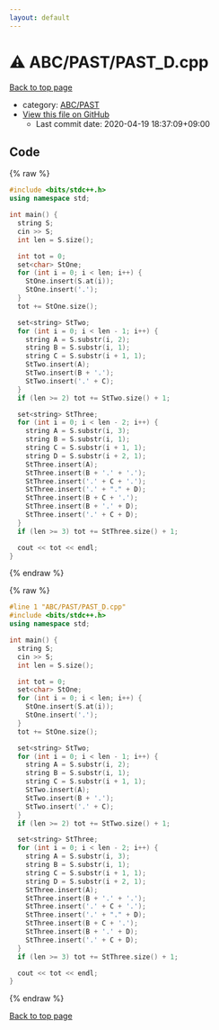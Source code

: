 ```yaml
---
layout: default
---
```


<!-- mathjax config similar to math.stackexchange -->
<script type="text/javascript" async
  src="https://cdnjs.cloudflare.com/ajax/libs/mathjax/2.7.5/MathJax.js?config=TeX-MML-AM_CHTML">
</script>
<script type="text/x-mathjax-config">
  MathJax.Hub.Config({
    TeX: { equationNumbers: { autoNumber: "AMS" }},
    tex2jax: {
      inlineMath: [ ['$','$'] ],
      processEscapes: true
    },
    "HTML-CSS": { matchFontHeight: false },
    displayAlign: "left",
    displayIndent: "2em"
  });
</script>

<script type="text/javascript" src="https://cdnjs.cloudflare.com/ajax/libs/jquery/3.4.1/jquery.min.js"></script>
<script src="https://cdn.jsdelivr.net/npm/jquery-balloon-js@1.1.2/jquery.balloon.min.js" integrity="sha256-ZEYs9VrgAeNuPvs15E39OsyOJaIkXEEt10fzxJ20+2I=" crossorigin="anonymous"></script>
<script type="text/javascript" src="../../../assets/js/copy-button.js"></script>
<link rel="stylesheet" href="../../../assets/css/copy-button.css" />


# :warning: ABC/PAST/PAST_D.cpp

<a href="../../../index.html">Back to top page</a>

* category: <a href="../../../index.html#0b05f116f77b6cceb12d0d210b54a202">ABC/PAST</a>
* <a href="{{ site.github.repository_url }}/blob/master/ABC/PAST/PAST_D.cpp">View this file on GitHub</a>
    - Last commit date: 2020-04-19 18:37:09+09:00




## Code

<a id="unbundled"></a>
{% raw %}
```cpp
#include <bits/stdc++.h>
using namespace std;

int main() {
  string S;
  cin >> S;
  int len = S.size();

  int tot = 0;
  set<char> StOne;
  for (int i = 0; i < len; i++) {
    StOne.insert(S.at(i));
    StOne.insert('.');
  }
  tot += StOne.size();

  set<string> StTwo;
  for (int i = 0; i < len - 1; i++) {
    string A = S.substr(i, 2);
    string B = S.substr(i, 1);
    string C = S.substr(i + 1, 1);
    StTwo.insert(A);
    StTwo.insert(B + '.');
    StTwo.insert('.' + C);
  }
  if (len >= 2) tot += StTwo.size() + 1;

  set<string> StThree;
  for (int i = 0; i < len - 2; i++) {
    string A = S.substr(i, 3);
    string B = S.substr(i, 1);
    string C = S.substr(i + 1, 1);
    string D = S.substr(i + 2, 1);
    StThree.insert(A);
    StThree.insert(B + '.' + '.');
    StThree.insert('.' + C + '.');
    StThree.insert('.' + "." + D);
    StThree.insert(B + C + '.');
    StThree.insert(B + '.' + D);
    StThree.insert('.' + C + D);
  }
  if (len >= 3) tot += StThree.size() + 1;

  cout << tot << endl;
}
```
{% endraw %}

<a id="bundled"></a>
{% raw %}
```cpp
#line 1 "ABC/PAST/PAST_D.cpp"
#include <bits/stdc++.h>
using namespace std;

int main() {
  string S;
  cin >> S;
  int len = S.size();

  int tot = 0;
  set<char> StOne;
  for (int i = 0; i < len; i++) {
    StOne.insert(S.at(i));
    StOne.insert('.');
  }
  tot += StOne.size();

  set<string> StTwo;
  for (int i = 0; i < len - 1; i++) {
    string A = S.substr(i, 2);
    string B = S.substr(i, 1);
    string C = S.substr(i + 1, 1);
    StTwo.insert(A);
    StTwo.insert(B + '.');
    StTwo.insert('.' + C);
  }
  if (len >= 2) tot += StTwo.size() + 1;

  set<string> StThree;
  for (int i = 0; i < len - 2; i++) {
    string A = S.substr(i, 3);
    string B = S.substr(i, 1);
    string C = S.substr(i + 1, 1);
    string D = S.substr(i + 2, 1);
    StThree.insert(A);
    StThree.insert(B + '.' + '.');
    StThree.insert('.' + C + '.');
    StThree.insert('.' + "." + D);
    StThree.insert(B + C + '.');
    StThree.insert(B + '.' + D);
    StThree.insert('.' + C + D);
  }
  if (len >= 3) tot += StThree.size() + 1;

  cout << tot << endl;
}

```
{% endraw %}

<a href="../../../index.html">Back to top page</a>

